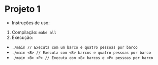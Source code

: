 Projeto 1
=====
 * Instruções de uso:
  1. Compilação: `make all`
  2. Execução:
   - `./main // Executa com um barco e quatro pessoas por barco`
   - `./main <B> // Executa com <B> barcos e quatro pessoas por barco`
   - `./main <B> <P> // Executa com <B> barcos e <P> pessoas por barco`
